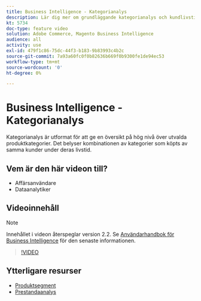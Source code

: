 ```yaml
---
title: Business Intelligence - Kategorianalys
description: Lär dig mer om grundläggande kategorianalys och kundlivstidsvärde.
kt: 5734
doc-type: feature video
solution: Adobe Commerce, Magento Business Intelligence
audience: all
activity: use
exl-id: 479f1c86-75dc-44f3-b183-9b83993c4b2c
source-git-commit: 7a93a60fc0f0b82636b669f0b9300fe1de94ec53
workflow-type: tm+mt
source-wordcount: '0'
ht-degree: 0%

---
```


# Business Intelligence - Kategorianalys

Kategorianalys är utformat för att ge en översikt på hög nivå över utvalda produktkategorier. Det belyser kombinationen av kategorier som köpts av samma kunder under deras livstid.

## Vem är den här videon till?

- Affärsanvändare
- Dataanalytiker

## Videoinnehåll

>[!NOTE]
>
>Innehållet i videon återspeglar version 2.2. Se [Användarhandbok för Business Intelligence](https://docs.magento.com/mbi/) för den senaste informationen.

>[!VIDEO](https://video.tv.adobe.com/v/37904/?quality=12&learn=on)

## Ytterligare resurser

- [Produktsegment](https://docs.magento.com/mbi/best-practices/segment-filter.html#product-segments)
- [Prestandaanalys](https://docs.magento.com/mbi/data-analyst/analysis/bus-perf-analysis.html)

